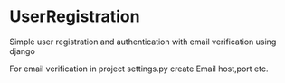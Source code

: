 # UserRegistration
Simple user registration and authentication with email verification using django

For email verification in project settings.py create Email host,port etc.
